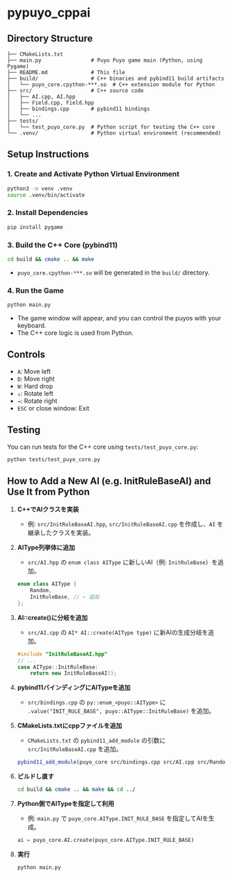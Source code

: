 # pypuyo_cppai

## Directory Structure

```
├── CMakeLists.txt
├── main.py                # Puyo Puyo game main (Python, using Pygame)
├── README.md              # This file
├── build/                 # C++ binaries and pybind11 build artifacts
│   └── puyo_core.cpython-***.so  # C++ extension module for Python
├── src/                   # C++ source code
│   ├── AI.cpp, AI.hpp
│   ├── Field.cpp, Field.hpp
│   ├── bindings.cpp       # pybind11 bindings
│   └── ...
├── tests/
│   └── test_puyo_core.py  # Python script for testing the C++ core
└── .venv/                 # Python virtual environment (recommended)
```

## Setup Instructions

### 1. Create and Activate Python Virtual Environment

```bash
python3 -m venv .venv
source .venv/bin/activate
```

### 2. Install Dependencies

```bash
pip install pygame
```

### 3. Build the C++ Core (pybind11)

```bash
cd build && cmake .. && make
```

- `puyo_core.cpython-***.so` will be generated in the `build/` directory.

### 4. Run the Game

```bash
python main.py
```

- The game window will appear, and you can control the puyos with your keyboard.
- The C++ core logic is used from Python.

## Controls

- `A`: Move left
- `D`: Move right
- `W`: Hard drop
- `↓`: Rotate left
- `→`: Rotate right
- `ESC` or close window: Exit

## Testing

You can run tests for the C++ core using `tests/test_puyo_core.py`:

```bash
python tests/test_puyo_core.py
```

## How to Add a New AI (e.g. InitRuleBaseAI) and Use It from Python

1. **C++でAIクラスを実装**
    - 例: `src/InitRuleBaseAI.hpp`, `src/InitRuleBaseAI.cpp` を作成し、`AI` を継承したクラスを実装。

2. **AIType列挙体に追加**
    - `src/AI.hpp` の `enum class AIType` に新しいAI（例: `InitRuleBase`）を追加。
    ```cpp
    enum class AIType {
        Random,
        InitRuleBase, // ← 追加
    };
    ```

3. **AI::create()に分岐を追加**
    - `src/AI.cpp` の `AI* AI::create(AIType type)` に新AIの生成分岐を追加。
    ```cpp
    #include "InitRuleBaseAI.hpp"
    // ...
    case AIType::InitRuleBase:
        return new InitRuleBaseAI();
    ```

4. **pybind11バインディングにAITypeを追加**
    - `src/bindings.cpp` の `py::enum_<puyo::AIType>` に `.value("INIT_RULE_BASE", puyo::AIType::InitRuleBase)` を追加。

5. **CMakeLists.txtにcppファイルを追加**
    - `CMakeLists.txt` の `pybind11_add_module` の引数に `src/InitRuleBaseAI.cpp` を追加。
    ```cmake
    pybind11_add_module(puyo_core src/bindings.cpp src/AI.cpp src/RandomAI.cpp src/Field.cpp src/InitRuleBaseAI.cpp)
    ```

6. **ビルドし直す**
    ```bash
    cd build && cmake .. && make && cd ../
    ```

7. **Python側でAITypeを指定して利用**
    - 例: `main.py` で `puyo_core.AIType.INIT_RULE_BASE` を指定してAIを生成。
    ```python
    ai = puyo_core.AI.create(puyo_core.AIType.INIT_RULE_BASE)
    ```

8. **実行**
    ```bash
    python main.py
    ```
